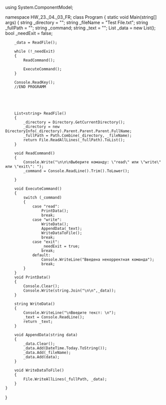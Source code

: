 using System.ComponentModel;

namespace HW_23._04._03_FR;
class Program
{
    static void Main(string[] args)
    {
        string _directory = "";
        string _fileName = "Test File.txt";
        string _fullPath = "";
        string _command;
        string _text = "";
        List<string> _data = new List<string>();
        bool _needExit = false;

        _data = ReadFile();

        while (!_needExit)
        {
            ReadCommand();

            ExecuteCommand();
        }

        Console.ReadKey();
        //END PROGRAMM





        List<string> ReadFile()
        {
            _directory = Directory.GetCurrentDirectory();
            _directory = new DirectoryInfo(_directory).Parent.Parent.Parent.FullName;
            _fullPath = Path.Combine(_directory, _fileName);
            return File.ReadAllLines(_fullPath).ToList();
        }

        void ReadCommand()
        {
            Console.Write("\n\n\nВыберите команду: \"read\" или \"write\" или \"exit\": ");
            _command = Console.ReadLine().Trim().ToLower();

        }

        void ExecuteCommand()
        {
            switch (_command)
            {
                case "read":
                    PrintData();
                    break;
                case "write":
                    WriteData();
                    AppendData(_text);
                    WriteDataToFile();
                    break;
                case "exit":
                    _needExit = true;
                    break;
                default:
                    Console.WriteLine("Введена некорректная команда");
                    break;
            }
        }
        void PrintData()
        {
            Console.Clear();
            Console.Write(string.Join("\n\n",_data));
        }

        string WriteData()
        {
            Console.WriteLine("\nВведите текст: \n");
            _text = Console.ReadLine();
            return _text;
        }

        void AppendData(string data)
        {
            _data.Clear();
            _data.Add(DateTime.Today.ToString());
            _data.Add(_fileName);
            _data.Add(data);
        }

        void WriteDataToFile()
        {
            File.WriteAllLines(_fullPath, _data);    
        }
    }
}
